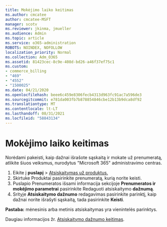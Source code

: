 ```yaml
---
title: Mokėjimo laiko keitimas
ms.author: cmcatee
author: cmcatee-MSFT
manager: scotv
ms.reviewer: jkinma, jmueller
ms.audience: Admin
ms.topic: article
ms.service: o365-administration
ROBOTS: NOINDEX, NOFOLLOW
localization_priority: Normal
ms.collection: Adm_O365
ms.assetid: 81423cec-8c9e-408d-bd26-a46f37ef75c1
ms.custom:
- commerce_billing
- "469"
- "4552"
- "1500025"
ms.date: 04/21/2020
ms.openlocfilehash: beee6c459e8306fecb4313d963fc91ac7a596de3
ms.sourcegitcommit: e781da003fb7b878854846cbe12b13b9dca8df92
ms.translationtype: MT
ms.contentlocale: lt-LT
ms.lasthandoff: 08/31/2021
ms.locfileid: "58843134"
---
```

# <a name="change-how-often-you-pay"></a>Mokėjimo laiko keitimas

Norėdami pakeisti, kaip dažnai išrašote sąskaitą ir mokate už prenumeratą, atlikite šiuos veiksmus, nurodytus "Microsoft 365" administravimo centras.

1. Eikite į **puslapį**  >  [Atsiskaitymas už produktus.](https://go.microsoft.com/fwlink/p/?linkid=842054)
2. Skirtuke  Produktai pasirinkite prenumeratą, kurią norite keisti.
3. Puslapio Prenumeratos išsami informacija sekcijoje **Prenumeratos ir mokėjimo parametrai** pasirinkite Redaguoti atsiskaitymo **dažnumą**.
4. Srityje **Atsiskaitymo dažnumo** redagavimas pasirinkite parinktį, kaip dažnai norite išrašyti sąskaitą, tada pasirinkite **Keisti**.

**Pastaba:** mėnesinis arba metinis atsiskaitymas yra vienintelės parinktys.

Daugiau informacijos žr. [Atsiskaitymo dažnumo keitimas](https://docs.microsoft.com/microsoft-365/commerce/billing-and-payments/change-payment-frequency).